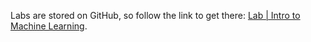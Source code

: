 <br><br>

Labs are stored on GitHub, so follow the link to get there: [Lab | Intro to Machine Learning](https://github.com/data-bootcamp-v4/lab-intro-to-ml).
